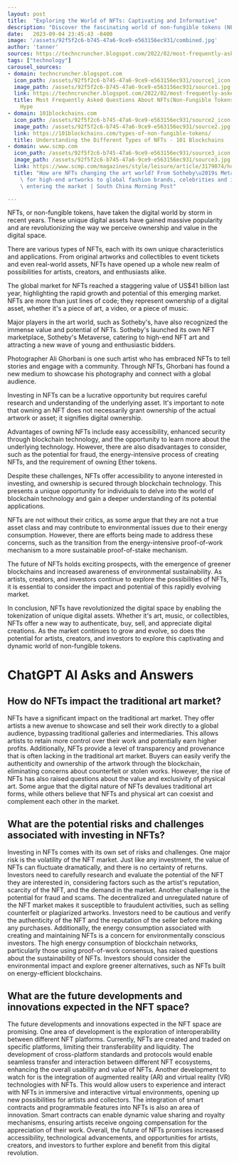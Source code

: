```yaml
---
layout: post
title:  "Exploring the World of NFTs: Captivating and Informative"
description: "Discover the fascinating world of non-fungible tokens (NFTs) and gain a comprehensive understanding of their value in the digital market."
date:   2023-09-04 23:45:43 -0400
image: '/assets/92f5f2c6-b745-47a6-9ce9-e563156ec931/combined.jpg'
author: 'tanner'
sources: https://techncruncher.blogspot.com/2022/02/most-frequently-asked-questions-about.html https://101blockchains.com/types-of-non-fungible-tokens/ https://www.scmp.com/magazines/style/leisure/article/3179074/how-are-nfts-changing-art-world-sothebys-metaverse-platform https://www.investopedia.com/pros-and-cons-of-investing-in-nfts-5220290 https://cryptoforinnovation.org/how-nft-royalties-work-and-sometimes-dont/ https://www.vice.com/en/article/bvnp95/what-nft-environment-impact-climate-crypto-explainer
tags: ["technology"]
carousel_sources:
- domain: techncruncher.blogspot.com
  icon_path: /assets/92f5f2c6-b745-47a6-9ce9-e563156ec931/source1_icon.jpg
  image_path: /assets/92f5f2c6-b745-47a6-9ce9-e563156ec931/source1.jpg
  link: https://techncruncher.blogspot.com/2022/02/most-frequently-asked-questions-about.html
  title: Most Frequently Asked Questions About NFTs(Non-Fungible Tokens) - Crunch
    Hype
- domain: 101blockchains.com
  icon_path: /assets/92f5f2c6-b745-47a6-9ce9-e563156ec931/source2_icon.jpg
  image_path: /assets/92f5f2c6-b745-47a6-9ce9-e563156ec931/source2.jpg
  link: https://101blockchains.com/types-of-non-fungible-tokens/
  title: Understanding the Different Types of NFTs - 101 Blockchains
- domain: www.scmp.com
  icon_path: /assets/92f5f2c6-b745-47a6-9ce9-e563156ec931/source3_icon.jpg
  image_path: /assets/92f5f2c6-b745-47a6-9ce9-e563156ec931/source3.jpg
  link: https://www.scmp.com/magazines/style/leisure/article/3179074/how-are-nfts-changing-art-world-sothebys-metaverse-platform
  title: "How are NFTs changing the art world? From Sotheby\u2019s Metaverse platform\
    \ for high-end artworks to global fashion brands, celebrities and influencers\
    \ entering the market | South China Morning Post"

---
```


NFTs, or non-fungible tokens, have taken the digital world by storm in recent years. These unique digital assets have gained massive popularity and are revolutionizing the way we perceive ownership and value in the digital space.

There are various types of NFTs, each with its own unique characteristics and applications. From original artworks and collectibles to event tickets and even real-world assets, NFTs have opened up a whole new realm of possibilities for artists, creators, and enthusiasts alike.

The global market for NFTs reached a staggering value of US$41 billion last year, highlighting the rapid growth and potential of this emerging market. NFTs are more than just lines of code; they represent ownership of a digital asset, whether it's a piece of art, a video, or a piece of music.

Major players in the art world, such as Sotheby's, have also recognized the immense value and potential of NFTs. Sotheby's launched its own NFT marketplace, Sotheby's Metaverse, catering to high-end NFT art and attracting a new wave of young and enthusiastic bidders.

Photographer Ali Ghorbani is one such artist who has embraced NFTs to tell stories and engage with a community. Through NFTs, Ghorbani has found a new medium to showcase his photography and connect with a global audience.

Investing in NFTs can be a lucrative opportunity but requires careful research and understanding of the underlying asset. It's important to note that owning an NFT does not necessarily grant ownership of the actual artwork or asset; it signifies digital ownership.

Advantages of owning NFTs include easy accessibility, enhanced security through blockchain technology, and the opportunity to learn more about the underlying technology. However, there are also disadvantages to consider, such as the potential for fraud, the energy-intensive process of creating NFTs, and the requirement of owning Ether tokens.

Despite these challenges, NFTs offer accessibility to anyone interested in investing, and ownership is secured through blockchain technology. This presents a unique opportunity for individuals to delve into the world of blockchain technology and gain a deeper understanding of its potential applications.

NFTs are not without their critics, as some argue that they are not a true asset class and may contribute to environmental issues due to their energy consumption. However, there are efforts being made to address these concerns, such as the transition from the energy-intensive proof-of-work mechanism to a more sustainable proof-of-stake mechanism.

The future of NFTs holds exciting prospects, with the emergence of greener blockchains and increased awareness of environmental sustainability. As artists, creators, and investors continue to explore the possibilities of NFTs, it is essential to consider the impact and potential of this rapidly evolving market.

In conclusion, NFTs have revolutionized the digital space by enabling the tokenization of unique digital assets. Whether it's art, music, or collectibles, NFTs offer a new way to authenticate, buy, sell, and appreciate digital creations. As the market continues to grow and evolve, so does the potential for artists, creators, and investors to explore this captivating and dynamic world of non-fungible tokens.


# ChatGPT AI Asks and Answers
## How do NFTs impact the traditional art market?
NFTs have a significant impact on the traditional art market. They offer artists a new avenue to showcase and sell their work directly to a global audience, bypassing traditional galleries and intermediaries. This allows artists to retain more control over their work and potentially earn higher profits. Additionally, NFTs provide a level of transparency and provenance that is often lacking in the traditional art market. Buyers can easily verify the authenticity and ownership of the artwork through the blockchain, eliminating concerns about counterfeit or stolen works. However, the rise of NFTs has also raised questions about the value and exclusivity of physical art. Some argue that the digital nature of NFTs devalues traditional art forms, while others believe that NFTs and physical art can coexist and complement each other in the market.

## What are the potential risks and challenges associated with investing in NFTs?
Investing in NFTs comes with its own set of risks and challenges. One major risk is the volatility of the NFT market. Just like any investment, the value of NFTs can fluctuate dramatically, and there is no certainty of returns. Investors need to carefully research and evaluate the potential of the NFT they are interested in, considering factors such as the artist's reputation, scarcity of the NFT, and the demand in the market. Another challenge is the potential for fraud and scams. The decentralized and unregulated nature of the NFT market makes it susceptible to fraudulent activities, such as selling counterfeit or plagiarized artworks. Investors need to be cautious and verify the authenticity of the NFT and the reputation of the seller before making any purchases. Additionally, the energy consumption associated with creating and maintaining NFTs is a concern for environmentally conscious investors. The high energy consumption of blockchain networks, particularly those using proof-of-work consensus, has raised questions about the sustainability of NFTs. Investors should consider the environmental impact and explore greener alternatives, such as NFTs built on energy-efficient blockchains.

## What are the future developments and innovations expected in the NFT space?
The future developments and innovations expected in the NFT space are promising. One area of development is the exploration of interoperability between different NFT platforms. Currently, NFTs are created and traded on specific platforms, limiting their transferability and liquidity. The development of cross-platform standards and protocols would enable seamless transfer and interaction between different NFT ecosystems, enhancing the overall usability and value of NFTs. Another development to watch for is the integration of augmented reality (AR) and virtual reality (VR) technologies with NFTs. This would allow users to experience and interact with NFTs in immersive and interactive virtual environments, opening up new possibilities for artists and collectors. The integration of smart contracts and programmable features into NFTs is also an area of innovation. Smart contracts can enable dynamic value sharing and royalty mechanisms, ensuring artists receive ongoing compensation for the appreciation of their work. Overall, the future of NFTs promises increased accessibility, technological advancements, and opportunities for artists, creators, and investors to further explore and benefit from this digital revolution.

